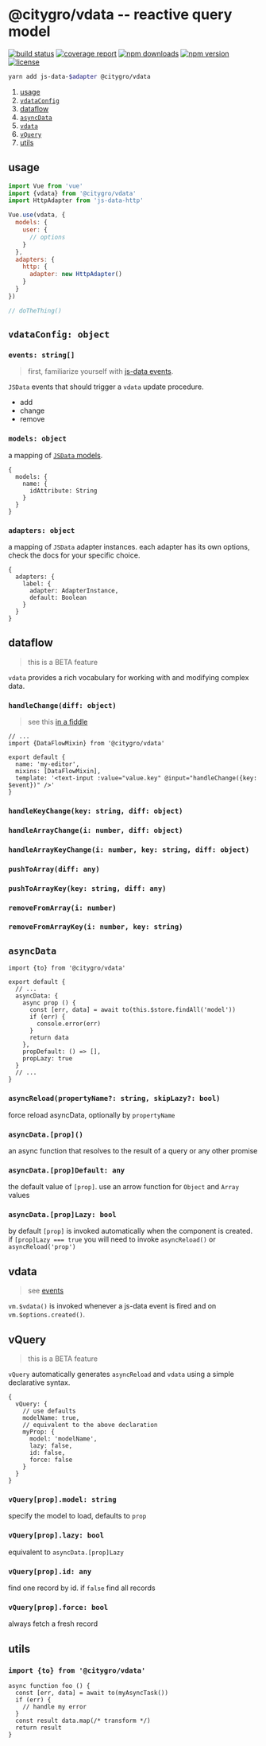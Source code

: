 @citygro/vdata -- reactive query model
======================================

[![build status](https://gitlab.com/citygro/vdata/badges/latest/build.svg)](https://gitlab.com/citygro/@citygro/vdata/commits/latest)
[![coverage report](https://gitlab.com/citygro/vdata/badges/latest/coverage.svg)](https://gitlab.com/citygro/@citygro/vdata/commits/latest)
[![npm downloads](https://img.shields.io/npm/dt/@citygro/vdata.svg)](https://npmjs.org/package/@citygro/vdata)
[![npm version](https://img.shields.io/npm/v/@citygro/vdata.svg)](https://npmjs.org/package/@citygro/vdata)
[![license](https://img.shields.io/npm/l/@citygro/vdata.svg)](https://gitlab.com/citygro/vdata/blob/latest/LICENSE)

```sh
yarn add js-data-$adapter @citygro/vdata
```

1. [usage](#usage)
2. [`vdataConfig`](#vdataconfig-object)
3. [dataflow](#dataflow)
4. [`asyncData`](#asyncdata)
5. [`vdata`](#vdata)
6. [`vQuery`](#vquery)
7. [utils](#utils)

## usage

```js
import Vue from 'vue'
import {vdata} from '@citygro/vdata'
import HttpAdapter from 'js-data-http'

Vue.use(vdata, {
  models: {
    user: {
      // options
    }
  },
  adapters: {
    http: {
      adapter: new HttpAdapter()
    }
  }
})

// doTheThing()
```

## `vdataConfig: object`

### `events: string[]`

> first, familiarize yourself with [js-data events](http://api.js-data.io/js-data/3.0.1/DataStore.html#event:add).

`JSData` events that should trigger a `vdata` update procedure.

- add
- change
- remove

### `models: object`

a mapping of [`JSData` models](http://api.js-data.io/js-data/3.0.1/Mapper.html).

```
{
  models: {
    name: {
      idAttribute: String
    }
  }
}
```

### `adapters: object`

a mapping of `JSData` adapter instances. each adapter has its own options,
check the docs for your specific choice.

```
{
  adapters: {
    label: {
      adapter: AdapterInstance,
      default: Boolean
    }
  }
}
```

## dataflow

> this is a BETA feature

`vdata` provides a rich vocabulary for working with and modifying complex
data.

### `handleChange(diff: object)`

> see this [in a fiddle](https://jsfiddle.net/v4wtgkmg/1/)

```
// ...
import {DataFlowMixin} from '@citygro/vdata'

export default {
  name: 'my-editor',
  mixins: [DataFlowMixin],
  template: '<text-input :value="value.key" @input="handleChange({key: $event})" />'
}
```

### `handleKeyChange(key: string, diff: object)`

### `handleArrayChange(i: number, diff: object)`

### `handleArrayKeyChange(i: number, key: string, diff: object)`

### `pushToArray(diff: any)`

### `pushToArrayKey(key: string, diff: any)`

### `removeFromArray(i: number)`

### `removeFromArrayKey(i: number, key: string)`

## `asyncData`

```
import {to} from '@citygro/vdata'

export default {
  // ...
  asyncData: {
    async prop () {
      const [err, data] = await to(this.$store.findAll('model'))
      if (err) {
        console.error(err)
      }
      return data
    },
    propDefault: () => [],
    propLazy: true
  }
  // ...
}
```

### `asyncReload(propertyName?: string, skipLazy?: bool)`

force reload asyncData, optionally by `propertyName`

### `asyncData.[prop]()`

an async function that resolves to the result of a query or any other promise

### `asyncData.[prop]Default: any`

the default value of `[prop]`. use an arrow function for `Object` and `Array` values

### `asyncData.[prop]Lazy: bool`

by default `[prop]` is invoked automatically when the component is created. if `[prop]Lazy === true`
you will need to invoke `asyncReload()` or `asyncReload('prop')`

## vdata

> see [events](#events-arraystring)

`vm.$vdata()` is invoked whenever a js-data event is fired and on `vm.$options.created()`.

## vQuery

> this is a BETA feature

`vQuery` automatically generates `asyncReload` and `vdata` using a simple declarative syntax.

```
{
  vQuery: {
    // use defaults
    modelName: true,
    // equivalent to the above declaration
    myProp: {
      model: 'modelName',
      lazy: false,
      id: false,
      force: false
    }
  }
}
```

### `vQuery[prop].model: string`

specify the model to load, defaults to `prop`

### `vQuery[prop].lazy: bool`

equivalent to `asyncData.[prop]Lazy`

### `vQuery[prop].id: any`

find one record by id. if `false` find all records

### `vQuery[prop].force: bool`

always fetch a fresh record

## utils

### `import {to} from '@citygro/vdata'`

```
async function foo () {
  const [err, data] = await to(myAsyncTask())
  if (err) {
    // handle my error
  }
  const result data.map(/* transform */)
  return result
}
```
